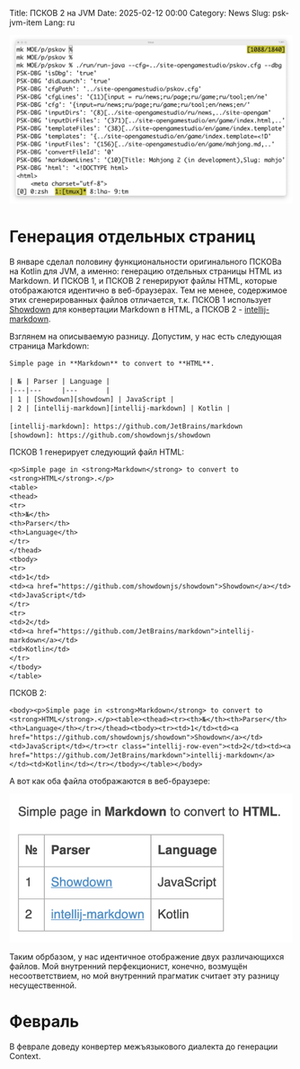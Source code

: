 Title: ПСКОВ 2 на JVM
Date: 2025-02-12 00:00
Category: News
Slug: psk-jvm-item
Lang: ru

![splash][splash]

# Генерация отдельных страниц

В январе сделал половину функциональности оригинального ПСКОВа на Kotlin для JVM,
а именно: генерацию отдельных страницы HTML из Markdown.
И ПСКОВ 1, и ПСКОВ 2 генерируют файлы HTML, которые отображаются идентично
в веб-браузерах. Тем не менее, содержимое этих сгенерированных файлов отличается,
т.к. ПСКОВ 1 использует [Showdown][showdown] для конвертации Markdown в HTML,
а ПСКОВ 2 - [intellij-markdown][intellij-markdown].

Взглянем на описываемую разницу. Допустим, у нас есть следующая страница Markdown:

```
Simple page in **Markdown** to convert to **HTML**.

| № | Parser | Language |
|---|---     |---       |
| 1 | [Showdown][showdown] | JavaScript |
| 2 | [intellij-markdown][intellij-markdown] | Kotlin |

[intellij-markdown]: https://github.com/JetBrains/markdown
[showdown]: https://github.com/showdownjs/showdown
```

ПСКОВ 1 генерирует следующий файл HTML:

```
<p>Simple page in <strong>Markdown</strong> to convert to <strong>HTML</strong>.</p>
<table>
<thead>
<tr>
<th>№</th>
<th>Parser</th>
<th>Language</th>
</tr>
</thead>
<tbody>
<tr>
<td>1</td>
<td><a href="https://github.com/showdownjs/showdown">Showdown</a></td>
<td>JavaScript</td>
</tr>
<tr>
<td>2</td>
<td><a href="https://github.com/JetBrains/markdown">intellij-markdown</a></td>
<td>Kotlin</td>
</tr>
</tbody>
</table>
```


ПСКОВ 2:

```
<body><p>Simple page in <strong>Markdown</strong> to convert to <strong>HTML</strong>.</p><table><thead><tr><th>№</th><th>Parser</th><th>Language</th></tr></thead><tbody><tr><td>1</td><td><a href="https://github.com/showdownjs/showdown">Showdown</a></td><td>JavaScript</td></tr><tr class="intellij-row-even"><td>2</td><td><a href="https://github.com/JetBrains/markdown">intellij-markdown</a></td><td>Kotlin</td></tr></tbody></table></body>
```

А вот как оба файла отображаются в веб-браузере:

![result][result]

Таким обрбазом, у нас идентичное отображение двух различающихся файлов.
Мой внутренний перфекционист, конечно, возмущён несоответствием, но мой
внутренний прагматик считает эту разницу несущественной.

# Февраль

В феврале доведу конвертер межъязыкового диалекта до генерации Context.

[intellij-markdown]: https://github.com/JetBrains/markdown
[result]: ../../images/2025_psk-jvm-item_result.png
[showdown]: https://github.com/showdownjs/showdown
[splash]: ../../images/2025_psk-jvm-item.png
